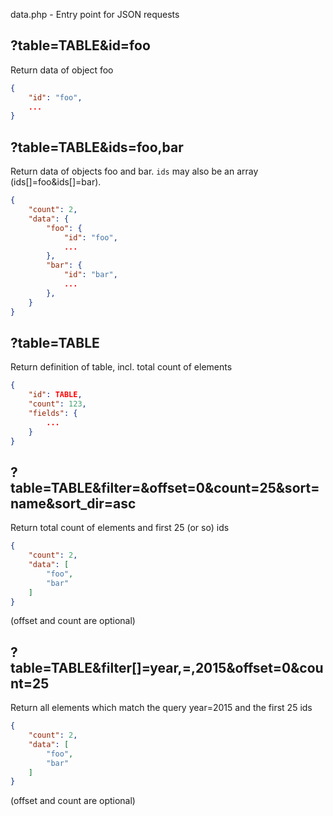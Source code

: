 data.php - Entry point for JSON requests

?table=TABLE&id=foo
-------------------
Return data of object foo
```json
{
    "id": "foo",
    ...
}
```

?table=TABLE&ids=foo,bar
------------------------
Return data of objects foo and bar. `ids` may also be an array (ids[]=foo&ids[]=bar).
```json
{
    "count": 2,
    "data": {
        "foo": {
            "id": "foo",
            ...
        },
        "bar": {
            "id": "bar",
            ...
        },
    }
}
```

?table=TABLE
------------
Return definition of table, incl. total count of elements
```json
{
    "id": TABLE,
    "count": 123,
    "fields": {
        ...
    }
}
```

?table=TABLE&filter=&offset=0&count=25&sort=name&sort_dir=asc
-------------------------------------------------------------
Return total count of elements and first 25 (or so) ids
```json
{
    "count": 2,
    "data": [
        "foo",
        "bar"
    ]
}
```

(offset and count are optional)

?table=TABLE&filter[]=year,=,2015&offset=0&count=25
---------------------------------------------------
Return all elements which match the query year=2015 and the first 25 ids
```json
{
    "count": 2,
    "data": [
        "foo",
        "bar"
    ]
}
```

(offset and count are optional)
